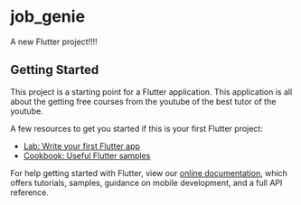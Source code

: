 # job_genie

A new Flutter project!!!! 

## Getting Started

This project is a starting point for a Flutter application.
This application is all about the getting free courses from the youtube of the best tutor of the youtube.

A few resources to get you started if this is your first Flutter project:

- [Lab: Write your first Flutter app](https://flutter.dev/docs/get-started/codelab)
- [Cookbook: Useful Flutter samples](https://flutter.dev/docs/cookbook)

For help getting started with Flutter, view our
[online documentation](https://flutter.dev/docs), which offers tutorials,
samples, guidance on mobile development, and a full API reference.
